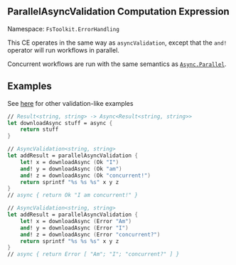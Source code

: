 ## ParallelAsyncValidation Computation Expression

Namespace: `FsToolkit.ErrorHandling`

This CE operates in the same way as `asyncValidation`, except that the `and!` operator will run workflows in parallel.

Concurrent workflows are run with the same semantics as [`Async.Parallel`](https://fsharp.github.io/fsharp-core-docs/reference/fsharp-control-fsharpasync.html#Parallel).


## Examples

See [here](../validation/ce.md) for other validation-like examples

```fsharp
// Result<string, string> -> Async<Result<string, string>>
let downloadAsync stuff = async {
    return stuff
}

// AsyncValidation<string, string>
let addResult = parallelAsyncValidation {
    let! x = downloadAsync (Ok "I")
    and! y = downloadAsync (Ok "am")
    and! z = downloadAsync (Ok "concurrent!")
    return sprintf "%s %s %s" x y z
}
// async { return Ok "I am concurrent!" }

// AsyncValidation<string, string>
let addResult = parallelAsyncValidation {
    let! x = downloadAsync (Error "Am")
    and! y = downloadAsync (Error "I")
    and! z = downloadAsync (Error "concurrent?")
    return sprintf "%s %s %s" x y z
}
// async { return Error [ "Am"; "I"; "concurrent?" ] }
```
